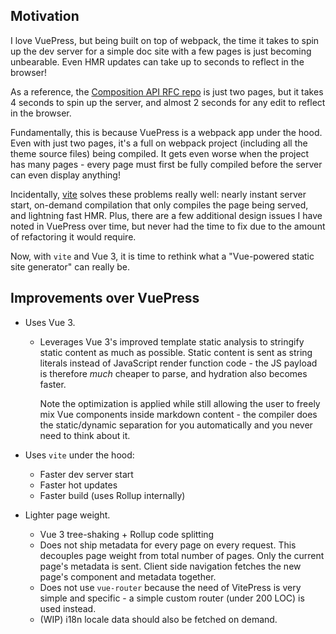 ## Motivation

I love VuePress, but being built on top of webpack, the time it takes to spin up the dev server for a simple doc site with a few pages is just becoming unbearable. Even HMR updates can take up to seconds to reflect in the browser!

As a reference, the [Composition API RFC repo](https://github.com/vuejs/composition-api-rfc) is just two pages, but it takes 4 seconds to spin up the server, and almost 2 seconds for any edit to reflect in the browser.

Fundamentally, this is because VuePress is a webpack app under the hood. Even with just two pages, it's a full on webpack project (including all the theme source files) being compiled. It gets even worse when the project has many pages - every page must first be fully compiled before the server can even display anything!

Incidentally, [vite](https://github.com/vuejs/vite) solves these problems really well: nearly instant server start, on-demand compilation that only compiles the page being served, and lightning fast HMR. Plus, there are a few additional design issues I have noted in VuePress over time, but never had the time to fix due to the amount of refactoring it would require.

Now, with `vite` and Vue 3, it is time to rethink what a "Vue-powered static site generator" can really be.

## Improvements over VuePress

- Uses Vue 3.
  - Leverages Vue 3's improved template static analysis to stringify static content as much as possible. Static content is sent as string literals instead of JavaScript render function code - the JS payload is therefore *much* cheaper to parse, and hydration also becomes faster.

    Note the optimization is applied while still allowing the user to freely mix Vue components inside markdown content - the compiler does the static/dynamic separation for you automatically and you never need to think about it.

- Uses `vite` under the hood:
  - Faster dev server start
  - Faster hot updates
  - Faster build (uses Rollup internally)

- Lighter page weight.
  - Vue 3 tree-shaking + Rollup code splitting
  - Does not ship metadata for every page on every request. This decouples page weight from total number of pages. Only the current page's metadata is sent. Client side navigation fetches the new page's component and metadata together.
  - Does not use `vue-router` because the need of VitePress is very simple and specific - a simple custom router (under 200 LOC) is used instead.
  - (WIP) i18n locale data should also be fetched on demand.
